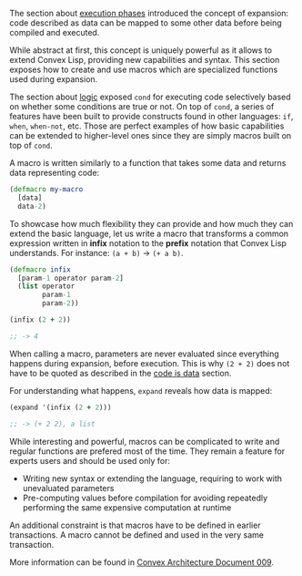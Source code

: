 The section about [execution phases](/cvm/execution-phases) introduced the concept of expansion: code described as data can be mapped to some other data before
being compiled and executed.

While abstract at first, this concept is uniquely powerful as it allows to extend Convex Lisp, providing new capabilities and syntax. This section
exposes how to create and use macros which are specialized functions used during expansion.


The section about [logic](/cvm/logic) exposed `cond` for executing code selectively based on whether some conditions are true or not. On top of `cond`,
a series of features have been built to provide constructs found in other languages: `if`, `when`, `when-not`, etc. Those are perfect examples of how
basic capabilities can be extended to higher-level ones since they are simply macros built on top of `cond`.

A macro is written similarly to a function that takes some data and returns data representing code:

```clojure
(defmacro my-macro
  [data]
  data-2)
```

To showcase how much flexibility they can provide and how much they can extend the basic language, let us write a macro that transforms a common
expression written in **infix** notation to the **prefix** notation that Convex Lisp understands. For instance: `(a + b)` -> `(+ a b)`.

```clojure
(defmacro infix
  [param-1 operator param-2]
  (list operator
        param-1
        param-2))

(infix (2 + 2))

;; -> 4
```

When calling a macro, parameters are never evaluated since everything happens during expansion, before execution. This is why `(2 + 2)` does not
have to be quoted as described in the [code is data](/cvm/code-is-data) section.

For understanding what happens, `expand` reveals how data is mapped:

```clojure
(expand '(infix (2 + 2)))

;; -> (+ 2 2), a list
```

While interesting and powerful, macros can be complicated to write and regular functions are prefered most of the time. They remain a feature for
experts users and should be used only for:

- Writing new syntax or extending the language, requiring to work with unevaluated parameters
- Pre-computing values before compilation for avoiding repeatedly performing the same expensive computation at runtime

An additional constraint is that macros have to be defined in earlier transactions. A macro cannot be defined and used in the very same transaction.

More information can be found in [Convex Architecture Document 009](https://github.com/Convex-Dev/design/tree/main/cad/009_expanders).
